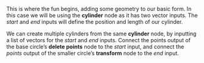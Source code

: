 This is where the fun begins, adding some geometry to our basic form. In this case we will be using the **cylinder** node as it has two vector inputs. The *start* and *end* inputs will define the position and length of our cylinder.

We can create multiple cylinders from the same **cylinder** node, by inputting a list of vectors for the *start* and *end* inputs. Connect the points output of the base circle’s **delete points** node to the *start* input, and connect the *points* output of the smaller circle’s **transform** node to the *end* input.